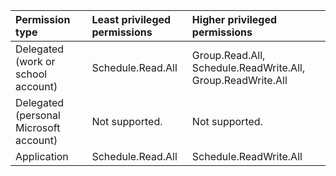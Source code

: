 |Permission type|Least privileged permissions|Higher privileged permissions|
|:---|:---|:---|
|Delegated (work or school account)|Schedule.Read.All|Group.Read.All, Schedule.ReadWrite.All, Group.ReadWrite.All|
|Delegated (personal Microsoft account)|Not supported.|Not supported.|
|Application|Schedule.Read.All|Schedule.ReadWrite.All|